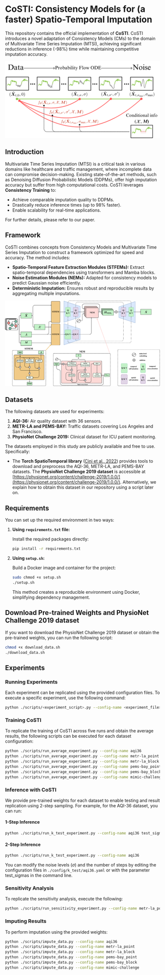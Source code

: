 # CoSTI: Consistency Models for (a faster) Spatio-Temporal Imputation

This repository contains the official implementation of **CoSTI**. CoSTI introduces a novel adaptation of Consistency Models (CMs) to the domain of Multivariate Time Series Imputation (MTSI), achieving significant reductions in inference (-98\%) time while maintaining competitive imputation accuracy.

![Framework of CoSTI](figure/framework.png "Overview of CoSTI")

## Introduction

Multivariate Time Series Imputation (MTSI) is a critical task in various domains like healthcare and traffic management, where incomplete data can compromise decision-making. Existing state-of-the-art methods, such as Denoising Diffusion Probabilistic Models (DDPMs), offer high imputation accuracy but suffer from high computational costs. CoSTI leverages **Consistency Training** to:

- Achieve comparable imputation quality to DDPMs.
- Drastically reduce inference times (up to 98% faster).
- Enable scalability for real-time applications.

For further details, please refer to our paper.

## Framework

CoSTI combines concepts from Consistency Models and Multivariate Time Series Imputation to construct a framework optimized for speed and accuracy. The method includes:

- **Spatio-Temporal Feature Extraction Modules (STFEMs):** Extract spatio-temporal dependencies using transformers and Mamba blocks.
- **Noise Estimation Modules (NEMs):** Adapted for consistency models to predict Gaussian noise efficiently.
- **Deterministic Imputation:** Ensures robust and reproducible results by aggregating multiple imputations.

![Architecture of CoSTI](figure/architecture.png "Architecture Overview")

## Datasets

The following datasets are used for experiments:

1. **AQI-36:** Air quality dataset with 36 sensors.
2. **METR-LA and PEMS-BAY:** Traffic datasets covering Los Angeles and San Francisco.
3. **PhysioNet Challenge 2019:** Clinical dataset for ICU patient monitoring.

The datasets employed in this study are publicly available and free to use. Specifically:

- The **Torch SpatioTemporal library** ([Cini et al., 2022](https://github.com/TorchSpatiotemporal/tsl)) provides tools to download and preprocess the AQI-36, METR-LA, and PEMS-BAY datasets.
The **PhysioNet Challenge 2019 dataset** is accessible at [https://physionet.org/content/challenge-2019/1.0.0/](https://physionet.org/content/challenge-2019/1.0.0/). Alternatively, we explain how to obtain this dataset in our repository using a script later on.


## Requirements

You can set up the required environment in two ways:

1. **Using `requirements.txt` file:**

   Install the required packages directly:

   ```bash
   pip install -r requirements.txt
   ```

2. **Using `setup.sh`:**

   Build a Docker image and container for the project:

   ```bash
   sudo chmod +x setup.sh
   ./setup.sh
   ```

    This method creates a reproducible environment using Docker, simplifying dependency management.


## Download Pre-trained Weights and PhysioNet Challenge 2019 dataset

If you want to download the PhysioNet Challenge 2019 dataset or obtain the pre-trained weights, you can run the following script:

```bash
chmod +x download_data.sh
./download_data.sh
```


## Experiments

### Running Experiments

Each experiment can be replicated using the provided configuration files. To execute a specific experiment, use the following command:

```bash
python ./scripts/<experiment_script>.py --config-name <experiment_file>
```

### Training CoSTI

To replicate the training of CoSTI across five runs and obtain the average results, the following scripts can be executed for each dataset configuration:

```bash
python ./scripts/run_average_experiment.py --config-name aqi36
python ./scripts/run_average_experiment.py --config-name metr-la_point
python ./scripts/run_average_experiment.py --config-name metr-la_block
python ./scripts/run_average_experiment.py --config-name pems-bay_point
python ./scripts/run_average_experiment.py --config-name pems-bay_block
python ./scripts/run_average_experiment.py --config-name mimic-challenge
```

### Inference with CoSTI

We provide pre-trained weights for each dataset to enable testing and result replication using 2-step sampling. For example, for the AQI-36 dataset, you can run:

#### 1-Step Inference

```bash
python ./scripts/run_k_test_experiment.py --config-name aqi36 test_sigmas=[80]
```

#### 2-Step Inference

```bash
python ./scripts/run_k_test_experiment.py --config-name aqi36
```

You can modify the noise levels ($\sigma$\) and the number of steps by editing the configuration files in `./config/k_test/aqi36.yaml` or with the parameter test_sigmas in the command line.

### Sensitivity Analysis

To replicate the sensitivity analysis, execute the following:

```bash
python ./scripts/run_sensitivity_experiment.py --config-name metr-la_point
```

### Imputing Results

To perform imputation using the provided weights:

```bash
python ./scripts/impute_data.py --config-name aqi36
python ./scripts/impute_data.py --config-name metr-la_point
python ./scripts/impute_data.py --config-name metr-la_block
python ./scripts/impute_data.py --config-name pems-bay_point
python ./scripts/impute_data.py --config-name pems-bay_block
python ./scripts/impute_data.py --config-name mimic-challenge
```